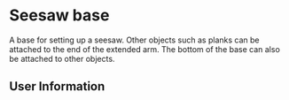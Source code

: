 # Seesaw base
A base for setting up a seesaw. Other objects such as planks can be attached to the end of the extended arm. The bottom of the base can also be attached to other objects.

## User Information